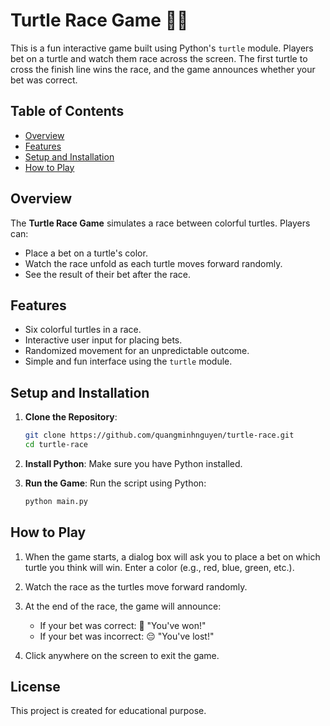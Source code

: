 # Turtle Race Game 🐢🏁

This is a fun interactive game built using Python's `turtle` module. Players bet on a turtle and watch them race across the screen. The first turtle to cross the finish line wins the race, and the game announces whether your bet was correct.

## Table of Contents

- [Overview](#overview)
- [Features](#features)
- [Setup and Installation](#setup-and-installation)
- [How to Play](#how-to-play)

## Overview

The **Turtle Race Game** simulates a race between colorful turtles. Players can:
- Place a bet on a turtle's color.
- Watch the race unfold as each turtle moves forward randomly.
- See the result of their bet after the race.

## Features

- Six colorful turtles in a race.
- Interactive user input for placing bets.
- Randomized movement for an unpredictable outcome.
- Simple and fun interface using the `turtle` module.

## Setup and Installation

1. **Clone the Repository**:
   ```bash
   git clone https://github.com/quangminhnguyen/turtle-race.git
   cd turtle-race
   ```

2. **Install Python**: Make sure you have Python installed.

3. **Run the Game**: Run the script using Python:
   ```bash
   python main.py
   ```

## How to Play

1. When the game starts, a dialog box will ask you to place a bet on which turtle you think will win. Enter a color (e.g., red, blue, green, etc.).

2. Watch the race as the turtles move forward randomly.

3. At the end of the race, the game will announce:
    - If your bet was correct: 🎉 "You've won!"
    - If your bet was incorrect: 😔 "You've lost!"

4. Click anywhere on the screen to exit the game.

## License

This project is created for educational purpose.
